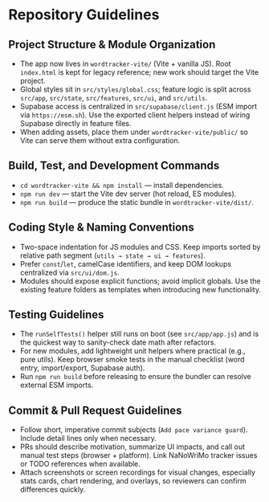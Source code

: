 # Repository Guidelines

## Project Structure & Module Organization
- The app now lives in `wordtracker-vite/` (Vite + vanilla JS). Root `index.html` is kept for legacy reference; new work should target the Vite project.
- Global styles sit in `src/styles/global.css`; feature logic is split across `src/app`, `src/state`, `src/features`, `src/ui`, and `src/utils`.
- Supabase access is centralized in `src/supabase/client.js` (ESM import via `https://esm.sh`). Use the exported client helpers instead of wiring Supabase directly in feature files.
- When adding assets, place them under `wordtracker-vite/public/` so Vite can serve them without extra configuration.

## Build, Test, and Development Commands
- `cd wordtracker-vite && npm install` — install dependencies.
- `npm run dev` — start the Vite dev server (hot reload, ES modules).
- `npm run build` — produce the static bundle in `wordtracker-vite/dist/`.

## Coding Style & Naming Conventions
- Two-space indentation for JS modules and CSS. Keep imports sorted by relative path segment (`utils → state → ui → features`).
- Prefer `const`/`let`, camelCase identifiers, and keep DOM lookups centralized via `src/ui/dom.js`.
- Modules should expose explicit functions; avoid implicit globals. Use the existing feature folders as templates when introducing new functionality.

## Testing Guidelines
- The `runSelfTests()` helper still runs on boot (see `src/app/app.js`) and is the quickest way to sanity-check date math after refactors.
- For new modules, add lightweight unit helpers where practical (e.g., pure utils). Keep browser smoke tests in the manual checklist (word entry, import/export, Supabase auth).
- Run `npm run build` before releasing to ensure the bundler can resolve external ESM imports.

## Commit & Pull Request Guidelines
- Follow short, imperative commit subjects (`Add pace variance guard`). Include detail lines only when necessary.
- PRs should describe motivation, summarize UI impacts, and call out manual test steps (browser + platform). Link NaNoWriMo tracker issues or TODO references when available.
- Attach screenshots or screen recordings for visual changes, especially stats cards, chart rendering, and overlays, so reviewers can confirm differences quickly.
